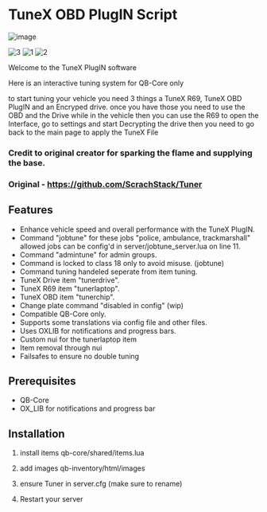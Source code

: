 # TuneX OBD PlugIN Script
![image](https://github.com/user-attachments/assets/2c761db7-1f8f-49de-b51b-193da8816b9e)

![3](https://github.com/user-attachments/assets/cdf9235c-9236-4ab1-97a6-ddfe02089017)
![1](https://github.com/user-attachments/assets/6b5ef74a-f515-456b-9317-2beefe5e8dbd)
![2](https://github.com/user-attachments/assets/47576485-b7af-4fb9-9a5c-6c3303cc0cc8)

Welcome to the TuneX PlugIN software

Here is an interactive tuning system for QB-Core only

to start tuning your vehicle you need 3 things a TuneX R69, TuneX OBD PlugIN and an Encryped drive. once you have those you need to use the OBD and the Drive while in the vehicle then you can use the R69 to open the Interface, go to settings and start Decrypting the drive then you need to go back to the main page to apply the TuneX File

### Credit to original creator for sparking the flame and supplying the base.
### Original - https://github.com/ScrachStack/Tuner

## Features

- Enhance vehicle speed and overall performance with the TuneX PlugIN.
- Command "jobtune" for these jobs "police, ambulance, trackmarshall" allowed jobs can be config'd in server/jobtune_server.lua on line 11.
- Command "admintune" for admin groups.
- Command is locked to class 18 only to avoid misuse. (jobtune)
- Command tuning handeled seperate from item tuning.
- TuneX Drive item "tunerdrive".
- TuneX R69 item "tunerlaptop".
- TuneX OBD item "tunerchip".
- Change plate command "disabled in config" (wip)
- Compatible QB-Core only.
- Supports some translations via config file and other files.
- Uses OXLIB for notifications and progress bars.
- Custom nui for the tunerlaptop item
- Item removal through nui
- Failsafes to ensure no double tuning

## Prerequisites

- QB-Core 
- OX_LIB for notifications and progress bar

## Installation

1) install items qb-core/shared/items.lua

2) add images qb-inventory/html/images

3) ensure Tuner in server.cfg (make sure to rename)

4) Restart your server
